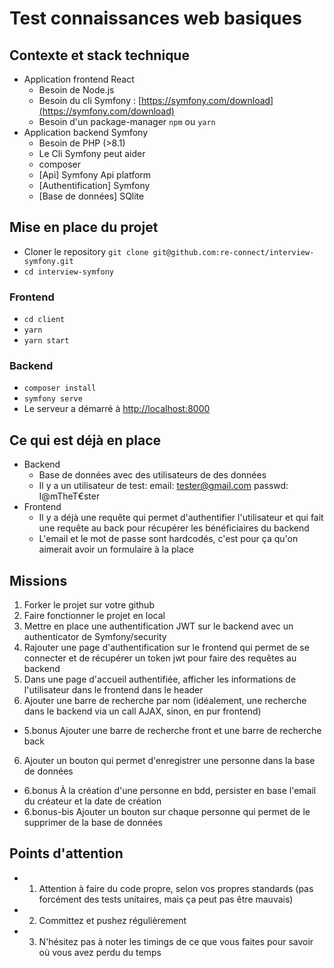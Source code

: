 # Test connaissances web basiques

## Contexte et stack technique

- Application frontend React
  - Besoin de Node.js
  - Besoin du cli Symfony : [https://symfony.com/download](https://symfony.com/download)
  - Besoin d'un package-manager `npm` ou `yarn`
- Application backend Symfony
  - Besoin de PHP (>8.1)
  - Le Cli Symfony peut aider
  - composer
  - [Api] Symfony Api platform
  - [Authentification] Symfony
  - [Base de données] SQlite

## Mise en place du projet

- Cloner le repository `git clone git@github.com:re-connect/interview-symfony.git`
- `cd interview-symfony`

### Frontend

- `cd client`
- `yarn`
- `yarn start`

### Backend

- `composer install`
- `symfony serve`
- Le serveur a démarré à [http://localhost:8000](http://localhost:8000)

## Ce qui est déjà en place

- Backend
  - Base de données avec des utilisateurs de des données
  - Il y a un utilisateur de test: email: tester@gmail.com passwd: I@mTheT€ster
- Frontend
  - Il y a déjà une requête qui permet d'authentifier l'utilisateur et qui fait une requête au back pour récupérer les bénéficiaires du backend
  - L'email et le mot de passe sont hardcodés, c'est pour ça qu'on aimerait avoir un formulaire à la place

## Missions

1. Forker le projet sur votre github
2. Faire fonctionner le projet en local
3. Mettre en place une authentification JWT sur le backend avec un authenticator de Symfony/security
4. Rajouter une page d'authentification sur le frontend qui permet de se connecter et de récupérer un token jwt pour faire des requêtes au backend
5. Dans une page d'accueil authentifiée, afficher les informations de l'utilisateur dans le frontend dans le header
6. Ajouter une barre de recherche par nom (idéalement, une recherche dans le backend via un call AJAX, sinon, en pur frontend)
  - 5.bonus Ajouter une barre de recherche front et une barre de recherche back
6. Ajouter un bouton qui permet d'enregistrer une personne dans la base de données
  - 6.bonus À la création d'une personne en bdd, persister en base l'email du créateur et la date de création
  - 6.bonus-bis Ajouter un bouton sur chaque personne qui permet de le supprimer de la base de données

## Points d'attention

- 1. Attention à faire du code propre, selon vos propres standards (pas forcément des tests unitaires, mais ça peut pas être mauvais)
- 2. Committez et pushez régulièrement
- 3. N'hésitez pas à noter les timings de ce que vous faites pour savoir où vous avez perdu du temps
